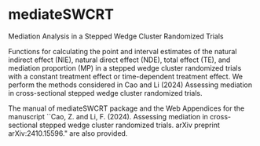 # mediateSWCRT
Mediation Analysis in a Stepped Wedge Cluster Randomized Trials

Functions for calculating the point and interval estimates of the natural indirect effect (NIE), natural direct effect (NDE), total effect (TE), and mediation proportion (MP) in a stepped wedge cluster randomized trials with a constant treatment effect or time-dependent treatment effect. We perform the methods considered in Cao and Li (2024) Assessing mediation in cross-sectional stepped wedge cluster randomized trials.

The manual of mediateSWCRT package and the Web Appendices for the manuscript ``Cao, Z. and Li, F. (2024). Assessing mediation in cross-sectional stepped wedge cluster randomized trials. arXiv preprint arXiv:2410.15596." are also provided.
